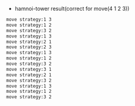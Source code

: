- hamnoi-tower result(correct for move(4 1 2 3))
```zsh
move strategy:1 3
move strategy:1 2
move strategy:3 2
move strategy:1 3
move strategy:2 1
move strategy:2 3
move strategy:1 3
move strategy:1 2
move strategy:3 2
move strategy:3 1
move strategy:2 1
move strategy:3 2
move strategy:1 3
move strategy:1 2
move strategy:3 2
```
